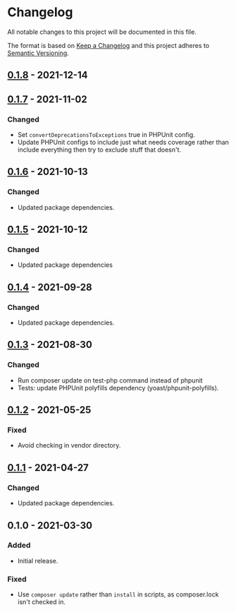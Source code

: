 # Changelog

All notable changes to this project will be documented in this file.

The format is based on [Keep a Changelog](https://keepachangelog.com/en/1.0.0/)
and this project adheres to [Semantic Versioning](https://semver.org/spec/v2.0.0.html).

## [0.1.8] - 2021-12-14

## [0.1.7] - 2021-11-02
### Changed
- Set `convertDeprecationsToExceptions` true in PHPUnit config.
- Update PHPUnit configs to include just what needs coverage rather than include everything then try to exclude stuff that doesn't.

## [0.1.6] - 2021-10-13
### Changed
- Updated package dependencies.

## [0.1.5] - 2021-10-12
### Changed
- Updated package dependencies

## [0.1.4] - 2021-09-28
### Changed
- Updated package dependencies.

## [0.1.3] - 2021-08-30
### Changed
- Run composer update on test-php command instead of phpunit
- Tests: update PHPUnit polyfills dependency (yoast/phpunit-polyfills).

## [0.1.2] - 2021-05-25
### Fixed
- Avoid checking in vendor directory.

## [0.1.1] - 2021-04-27
### Changed
- Updated package dependencies.

## 0.1.0 - 2021-03-30
### Added
- Initial release.

### Fixed
- Use `composer update` rather than `install` in scripts, as composer.lock isn't checked in.

[0.1.8]: https://github.com/Automattic/jetpack-password-checker/compare/v0.1.7...v0.1.8
[0.1.7]: https://github.com/Automattic/jetpack-password-checker/compare/v0.1.6...v0.1.7
[0.1.6]: https://github.com/Automattic/jetpack-password-checker/compare/v0.1.5...v0.1.6
[0.1.5]: https://github.com/Automattic/jetpack-password-checker/compare/v0.1.4...v0.1.5
[0.1.4]: https://github.com/Automattic/jetpack-password-checker/compare/v0.1.3...v0.1.4
[0.1.3]: https://github.com/Automattic/jetpack-password-checker/compare/v0.1.2...v0.1.3
[0.1.2]: https://github.com/Automattic/jetpack-password-checker/compare/v0.1.1...v0.1.2
[0.1.1]: https://github.com/Automattic/jetpack-password-checker/compare/v0.1.0...v0.1.1
